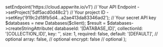 <?php

use Appwrite\Client;
use Appwrite\Services\Databases;

$client = (new Client())
    ->setEndpoint('https://cloud.appwrite.io/v1') // Your API Endpoint
    ->setProject('5df5acd0d48c2') // Your project ID
    ->setKey('919c2d18fb5d4...a2ae413da83346ad2'); // Your secret API key

$databases = new Databases($client);

$result = $databases->createStringAttribute(
    databaseId: '[DATABASE_ID]',
    collectionId: '[COLLECTION_ID]',
    key: '',
    size: 1,
    required: false,
    default: '[DEFAULT]', // optional
    array: false, // optional
    encrypt: false // optional
);